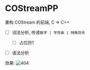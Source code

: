 # COStreamPP
重构 COStream 的前端, C => C++

- [ ] 词法分析, 传递`数字 | 字符串 | 特殊符号`
    - [ ] 占位符1
- [ ] 语法分析


效果:
![404](404)